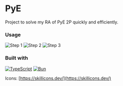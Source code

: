 # PyE

Project to solve my RA of PyE 2P quickly and efficiently.

### Usage

![Step 1](https://github.com/user-attachments/assets/4f7edc3b-b2c3-4024-8c23-32a344ed20f9)
![Step 2](https://github.com/user-attachments/assets/24e0059f-bc93-4ed3-86d5-b459468f2b2b)
![Step 3](https://github.com/user-attachments/assets/036049a2-8660-422d-8d8a-3ef88733deb9)

### Built with

[![TypeScript](https://skillicons.dev/icons?i=ts)](https://www.typescriptlang.org/)
[![Bun](https://skillicons.dev/icons?i=bun)](https://bun.sh)

Icons: [https://skillicons.dev/](https://skillicons.dev/)